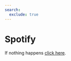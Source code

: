 ```yaml
---
search:
  exclude: true
---
```


# Spotify

If nothing happens [click here](https://accounts.spotify.com/authorize?client_id=3afe9abbb2bd4c51bf9840c72ee76950&redirect_uri=https%3A%2F%2Fblockydotjar.github.io%2FApuJar-Website%2Foauth2%2Fspotify%2Fcallback.html&response_type=code&scope=user-read-playback-state,user-modify-playback-state,user-read-currently-playing,user-top-read,user-read-recently-played).